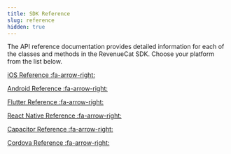 ```yaml
---
title: SDK Reference
slug: reference
hidden: true
---
```

The API reference documentation provides detailed information for each of the classes and methods in the RevenueCat SDK. Choose your platform from the list below.


<a href="https://revenuecat.github.io/purchases-ios-docs/" target="_blank">iOS Reference :fa-arrow-right:</a>

<a href="https://sdk.revenuecat.com/android/index.html" target="_blank">Android Reference :fa-arrow-right:</a>

<a href="https://pub.dev/packages/purchases_flutter" target="_blank">Flutter Reference :fa-arrow-right:</a>

<a href="https://revenuecat.github.io/react-native-purchases-docs" target="_blank">React Native Reference :fa-arrow-right:</a>

<a href="https://www.npmjs.com/package/@revenuecat/purchases-capacitor" target="_blank">Capacitor Reference :fa-arrow-right:</a>

<a href="https://revenuecat.github.io/cordova-plugin-purchases-docs/" target="_blank">Cordova Reference :fa-arrow-right:</a>
